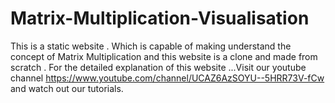 # Matrix-Multiplication-Visualisation
This is a static website . Which is capable of making understand the concept of Matrix Multiplication and this website is a clone and made from scratch . For the detailed explanation of this website ...Visit our youtube channel https://www.youtube.com/channel/UCAZ6AzSOYU--5HRR73V-fCw and watch out our tutorials.
